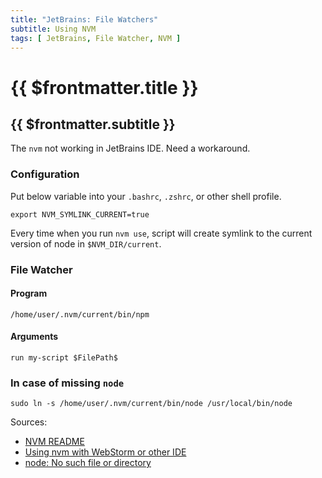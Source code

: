 ```yaml
---
title: "JetBrains: File Watchers"
subtitle: Using NVM
tags: [ JetBrains, File Watcher, NVM ]
---
```


# {{ $frontmatter.title }}

## {{ $frontmatter.subtitle }}

The `nvm` not working in JetBrains IDE. Need a workaround.

### Configuration

Put below variable into your `.bashrc`, `.zshrc`, or other shell profile.

```shell
export NVM_SYMLINK_CURRENT=true
```

Every time when you run `nvm use`, script will create symlink to the current version of node in `$NVM_DIR/current`. 

### File Watcher

#### Program

```shell
/home/user/.nvm/current/bin/npm
```

#### Arguments

```
run my-script $FilePath$
```

### In case of missing `node`

```shell
sudo ln -s /home/user/.nvm/current/bin/node /usr/local/bin/node
```

Sources:
+ [NVM README](https://github.com/nvm-sh/nvm/blob/master/README.md)
+ [Using nvm with WebStorm or other IDE](https://medium.com/@danielzen/using-nvm-with-webstorm-or-other-ide-d7d374a84eb1)
+ [node: No such file or directory](https://stackoverflow.com/a/62402757/4559414)

